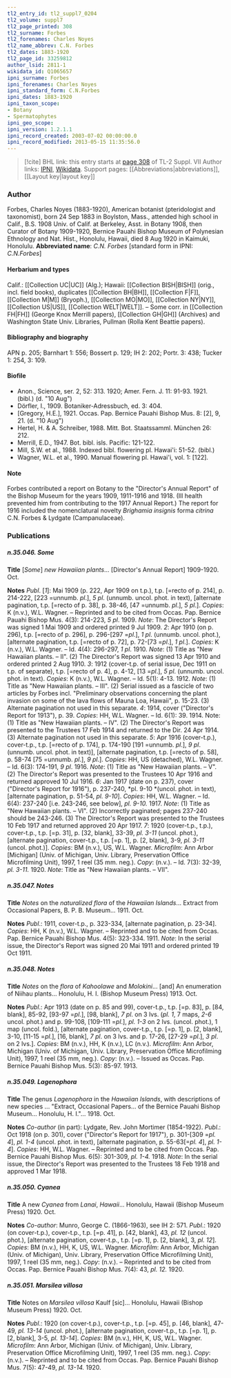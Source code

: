 ```yaml
---
tl2_entry_id: tl2_suppl7_0204
tl2_volume: suppl7
tl2_page_printed: 308
tl2_surname: Forbes
tl2_forenames: Charles Noyes
tl2_name_abbrev: C.N. Forbes
tl2_dates: 1883-1920
tl2_page_id: 33259812
author_lsid: 2811-1
wikidata_id: Q1065657
ipni_surname: Forbes
ipni_forenames: Charles Noyes
ipni_standard_form: C.N.Forbes
ipni_dates: 1883-1920
ipni_taxon_scope: 
- Botany
- Spermatophytes
ipni_geo_scope: 
ipni_version: 1.2.1.1
ipni_record_created: 2003-07-02 00:00:00.0
ipni_record_modified: 2013-05-15 11:35:56.0
---
```


> [!cite] BHL link: this entry starts at [page 308](https://www.biodiversitylibrary.org/page/33259812) of TL-2 Suppl. VII
> Author links: [IPNI](https://www.ipni.org/a/2811-1), [Wikidata](https://www.wikidata.org/wiki/Q1065657). Support pages: [[Abbreviations|abbreviations]], [[Layout key|layout key]]

### Author

Forbes, Charles Noyes (1883-1920), American botanist (pteridologist and taxonomist), born 24 Sep 1883 in Boylston, Mass., attended high school in Calif., B.S. 1908 Univ. of Calif. at Berkeley, Asst. in Botany 1908, then Curator of Botany 1909-1920, Bernice Pauahi Bishop Museum of Polynesian Ethnology and Nat. Hist., Honolulu, Hawaii, died 8 Aug 1920 in Kaimuki, Honolulu. 
**Abbreviated name**: *C.N. Forbes* \[standard form in IPNI: *C.N.Forbes*\]

#### Herbarium and types

Calif.: [[Collection UC|UC]] (Alg.); Hawaii: [[Collection BISH|BISH]] (orig., incl. field books), duplicates [[Collection BH|BH]], [[Collection F|F]], [[Collection M|M]] (Bryoph.), [[Collection MO|MO]], [[Collection NY|NY]], [[Collection US|US]], [[Collection WELT|WELT]]. – Some corr. in [[Collection FH|FH]] (George Knox Merrill papers), [[Collection GH|GH]] (Archives) and Washington State Univ. Libraries, Pullman (Rolla Kent Beattie papers).

#### Bibliography and biography

APN p. 205; Barnhart 1: 556; Bossert p. 129; IH 2: 202; Portr. 3: 438; Tucker 1: 254, 3: 109.

#### Biofile

- Anon., Science, ser. 2, 52: 313. 1920; Amer. Fern. J. 11: 91-93. 1921. (bibl.) (d. "10 Aug")
- Dörfler, I., 1909. Botaniker-Adressbuch, ed. 3: 404.
- \[Gregory, H.E.\], 1921. Occas. Pap. Bernice Pauahi Bishop Mus. 8: \[2\], 9, 21. (d. "10 Aug")
- Hertel, H. & A. Schreiber, 1988. Mitt. Bot. Staatssamml. München 26: 212.
- Merrill, E.D., 1947. Bot. bibl. isls. Pacific: 121-122.
- Mill, S.W. et al., 1988. Indexed bibl. flowering pl. Hawai'i: 51-52. (bibl.)
- Wagner, W.L. et al., 1990. Manual flowering pl. Hawai'i, vol. 1: \[122\].

#### Note

Forbes contributed a report on Botany to the "Director's Annual Report" of the Bishop Museum for the years 1909, 1911-1916 and 1918. (Ill health prevented him from contributing to the 1917 Annual Report.) The report for 1916 included the nomenclatural novelty *Brighamia insignis* forma *citrina* C.N. Forbes & Lydgate (Campanulaceae).

### Publications

##### n.35.046. Some

**Title**
\[*Some*\] *new Hawaiian plants*... \[Director's Annual Report\] 1909-1920. Oct.

**Notes**
*Publ*. \[*1*\]: Mai 1909 (p. 222, Apr 1909 on t.p.), t.p. \[=recto of p. 214\], p. 214-222, \[223 =unnumb. *pl*.\], *5 pl*. (unnumb. uncol. phot. in text), \[alternate pagination, t.p. \[=recto of p. 38\], p. 38-46, \[47 =unnumb. *pl*.\], *5 pl*.\]. *Copies*: K (n.v.), W.L. Wagner. – Reprinted and to be cited from Occas. Pap. Bernice Pauahi Bishop Mus. 4(3): 214-223, *5 pl*. 1909.
*Note*: The Director's Report was signed 1 Mai 1909 and ordered printed 9 Jul 1909.
*2*: Apr 1910 (on p. 296), t.p. \[=recto of p. 296\], p. 296-\[297 =*pl*.\], *1 pl*. (unnumb. uncol. phot.), \[alternate pagination, t.p. \[=recto of p. 72\], p. 72-\[73 =*pl*.\], *1 pl*.\]. *Copies*: K (n.v.), W.L. Wagner. – Id. 4(4): 296-297, *1 pl*. 1910.
*Note*: (1) Title as "New Hawaiian plants. – II". (2) The Director's Report was signed 13 Apr 1910 and ordered printed 2 Aug 1910.
*3*: 1912 (cover-t.p. of serial issue, Dec 1911 on t.p. of separate), t.p. \[=recto of p. 4\], p. 4-12, \[13 =*pl*.\], *5 pl*. (unnumb. uncol. phot. in text). *Copies*: K (n.v.), W.L. Wagner. – Id. 5(1): 4-13. 1912.
*Note*: (1) Title as "New Hawaiian plants. – III". (2) Serial issued as a fascicle of two articles by Forbes incl. "Preliminary observations concerning the plant invasion on some of the lava flows of Mauna Loa, Hawaii", p. 15-23. (3) Alternate pagination not used in this separate.
*4*: 1914, cover ("Director's Report for 1913"), p. 39. *Copies*: HH, W.L. Wagner. – Id. 6(1): 39. 1914.
Note: (1) Title as "New Hawaiian plants. – IV". (2) The Director's Report was presented to the Trustees 17 Feb 1914 and returned to the Dir. 24 Apr 1914. (3) Alternate pagination not used in this separate.
*5*: Apr 1916 (cover-t.p.), cover-t.p., t.p. \[=recto of p. 174\], p. 174-190 \[191 =unnumb. *pl*.\], *9 pl*. (unnumb. uncol. phot. in text)\], \[alternate pagination, t.p. \[=recto of p. 58\], p. 58-74 \[75 =unnumb. *pl*.\], *9 pl*.\]. *Copies*: HH, US (detached), W.L. Wagner. – Id. 6(3): 174-191, *9 pl*. 1916.
*Note*: (1) Title as "New Hawaiian plants. – V". (2) The Director's Report was presented to the Trustees 10 Apr 1916 and returned approved 10 Jul 1916.
*6*: Jan 1917 (date on p. 237), cover ("Director's Report for 1916"), p. 237-240, *pl. 9-10 *(uncol. phot. in text), \[alternate pagination, p. 51-54, *pl. 9-10*\]. *Copies*: HH, W.L. Wagner. – Id. 6(4): 237-240 \[i.e. 243-246, see below\], *pl. 9-10.* 1917.
*Note*: (1) Title as "New Hawaiian plants. – VI". (2) Incorrectly paginated; pages 237-240 should be 243-246. (3) The Director's Report was presented to the Trustees 10 Feb 1917 and returned approved 20 Apr 1917.
*7*: 1920 (cover-t.p., t.p.), cover-t.p., t.p. \[=p. 31\], p. \[32, blank\], 33-39, *pl. 3-11* (uncol. phot.), \[alternate pagination, cover-t.p., t.p. \[=p. 1\], p. \[2, blank\], 3-9, *pl. 3-11* (uncol. phot.)\]. *Copies*: BM (n.v.), US, W.L. Wagner. *Microfilm*: Ann Arbor \[Michigan\] (Univ. of Michigan, Univ. Library, Preservation Office Microfilming Unit), 1997, 1 reel (35 mm. neg.). *Copy*: (n.v.). – Id. 7(3): 32-39, *pl. 3-11.* 1920.
*Note*: Title as "New Hawaiian plants. – VII".

##### n.35.047. Notes

**Title**
*Notes* on the *naturalized flora* of the *Hawaiian Islands*... Extract from Occasional Papers, B. P. B. Museum... 1911. Oct.

**Notes**
*Publ*.: 1911, cover-t.p., p. 323-334, \[alternate pagination, p. 23-34\]. *Copies*: HH, K (n.v.), W.L. Wagner. – Reprinted and to be cited from Occas. Pap. Bernice Pauahi Bishop Mus. 4(5): 323-334. 1911.
*Note*: In the serial issue, the Director's Report was signed 20 Mai 1911 and ordered printed 19 Oct 1911.

##### n.35.048. Notes

**Title**
*Notes* on the *flora* of *Kahoolawe* and *Molokini*... \[and\] An enumeration of Niihau plants... Honolulu, H. I. (Bishop Museum Press) 1913. Oct.

**Notes**
*Publ*.: Apr 1913 (date on p. 85 and 99), cover-t.p., t.p. \[=p. 83\], p. \[84, blank\], 85-92, \[93-97 =*pl*.\], \[98, blank\], *7 pl*. on 3 lvs. (*pl. 1*, 7 maps, *2-6* uncol. phot.) and p. 99-108, \[109-111 =*pl*.\], *pl. 1-3* on 2 lvs. (uncol. phot.), 1 map (uncol. fold.), \[alternate pagination, cover-t.p., t.p. \[=p. 1\], p. \[2, blank\], 3-10, \[11-15 =*pl*.\], \[16, blank\], *7 pl*. on 3 lvs. and p. 17-26, \[27-29 =*pl*.\], *3 pl*. on 2 lvs.\]. *Copies*: BM (n.v.), HH, K (n.v.), LC (n.v.).
*Microfilm*: Ann Arbor, Michigan (Univ. of Michigan, Univ. Library, Preservation Office Microfilming Unit), 1997, 1 reel (35 mm, neg.). *Copy*: (n.v.). – Issued as Occas. Pap. Bernice Pauahi Bishop Mus. 5(3): 85-97. 1913.

##### n.35.049. Lagenophora

**Title**
The genus *Lagenophora* in the *Hawaiian Islands*, with descriptions of new species ... "Extract, Occasional Papers... of the Bernice Pauahi Bishop Museum... Honolulu, H. I."... 1918. Oct.

**Notes**
*Co-author* (in part): Lydgate, Rev. John Mortimer (1854-1922).
*Publ*.: Oct 1918 (on p. 301), cover ("Director's Report for 1917"), p. 301-\[309 =*pl. 4*\], *pl. 1-4* (uncol. phot. in text), \[alternate pagination, p. 55-63\[=*pl. 4*\], *pl. 1-4*\]. *Copies*: HH, W.L. Wagner. – Reprinted and to be cited from Occas. Pap. Bernice Pauahi Bishop Mus. 6(5): 301-309, *pl. 1-4.* 1918.
*Note*: In the serial issue, the Director's Report was presented to the Trustees 18 Feb 1918 and approved 1 Mar 1918.

##### n.35.050. Cyanea

**Title**
A new *Cyanea* from *Lanai*, *Hawaii*... Honolulu, Hawaii (Bishop Museum Press) 1920. Oct.

**Notes**
*Co-author*: Munro, George C. (1866-1963), see IH 2: 571.
*Publ*.: 1920 (on cover-t.p.), cover-t.p., t.p. \[=p. 41\], p. \[42, blank\], 43, *pl. 12* (uncol. phot.), \[alternate pagination, cover-t.p., t.p. \[=p. 1\], p. \[2, blank\], 3, *pl. 12*\]. *Copies*: BM (n.v.), HH, K, US, W.L. Wagner. *Microfilm*: Ann Arbor, Michigan (Univ. of Michigan), Univ. Library, Preservation Office Microfilming Unit), 1997, 1 reel (35 mm, neg.). *Copy*: (n.v.). – Reprinted and to be cited from Occas. Pap. Bernice Pauahi Bishop Mus. 7(4): 43, *pl. 12.* 1920.

##### n.35.051. Marsilea villosa

**Title**
Notes on *Marsilea villosa* Kaulf \[sic\]... Honolulu, Hawaii (Bishop Museum Press) 1920. Oct.

**Notes**
*Publ*.: 1920 (on cover-t.p.), cover-t.p., t.p. \[=p. 45\], p. \[46, blank\], 47-49, *pl. 13-14* (uncol. phot.), \[alternate pagination, cover-t.p., t.p. \[=p. 1\], p. \[2, blank\], 3-5, *pl. 13-14*\]. *Copies*: BM (n.v.), HH, K, US, W.L. Wagner. *Microfilm*: Ann Arbor, Michigan (Univ. of Michigan), Univ. Library, Preservation Office Microfilming Unit), 1997, 1 reel (35 mm. neg.).
*Copy*: (n.v.). – Reprinted and to be cited from Occas. Pap. Bernice Pauahi Bishop Mus. 7(5): 47-49, *pl. 13-14.* 1920.

